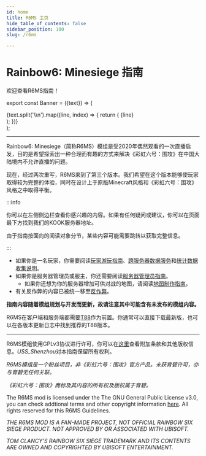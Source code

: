 ```yaml
---
id: home
title: R6MS 主页
hide_table_of_contents: false
sidebar_position: 100
slug: /r6ms

---
```


# Rainbow6: Minesiege 指南


欢迎查看R6MS指南！

export const Banner = ({text}) => (
  <div style={{
    backgroundColor: 'transparent',
    border: '3px solid #3399ff',
    borderRadius: '12px',
    padding: '22px',
    textAlign: 'center',
    color: '#3399ff',
    fontWeight: 'bold',
    fontSize: '32px',
  }}>
          {text.split('\\n').map((line, index) => {
        return (
          <React.Fragment key={index}>
            {line}
            <br />
          </React.Fragment>
        );
      })}
  </div>
);

<Banner text="准备好在TeaCon 2024中游玩预览版本，\n并获得L85A2 TeaCon2024独特涂装！" /><p></p>

---

Rainbow6: Minesiege（简称R6MS）模组是受2020年偶然观看的一次直播启发，目的是希望探索出一种合理而有趣的方式来解决《彩虹六号：围攻》在中国大陆境内不允许直播的问题。

现在，经过两次重写，R6MS来到了第三个版本。我们希望在这个版本能够使玩家取得较为完整的体验，同时在设计上于原版Minecraft风格和《彩虹六号：围攻》风格之中取得平衡。

:::info

你可以在左侧侧边栏查看你感兴趣的内容。如果有任何疑问或建议，你可以在页面最下方找到我们的KOOK服务器地址。

由于指南按面向的阅读对象分节，某些内容可能需要跳转以获取完整信息。

:::

- 如果你是一名玩家，你需要阅读[玩家游玩指南](r6ms/player)、[跨服务器数据服务](r6ms/cross_server)和[统计数据收集说明](r6ms/data_collect)。
- 如果你是服务器管理员或服主，你还需要阅读[服务器管理员指南](r6ms/op)。
    - 如果你还想为你的服务器增加可供对战的地图，请阅读[地图制作指南](r6ms/map)。
- 有关反作弊的内容已被统一移至[反作弊](r6ms/anti_cheat)。

**指南内容随着模组规划与开发而更新，故请注意其中可能含有未发布的模组内容。**

R6MS在客户端和服务端都需要[T88](https://www.curseforge.com/minecraft/mc-mods/t88)作为前置。你通常可以直接下载最新版，也可以在各版本更新日志中找到推荐的T88版本。

---

R6MS模组使用GPLv3协议进行许可，你可以在[这里](https://github.com/USS-Shenzhou/MC-R6mod)查看附加条款和其他版权信息。*USS_Shenzhou*对本指南保留所有权利。

*R6MS模组是一个粉丝项目，非《彩虹六号：围攻》官方产品。未获育碧许可，亦与育碧无任何关联。*

*《彩虹六号：围攻》商标及其内容的所有权及版权属于育碧。*

The R6MS mod is licensed under the The GNU General Public License v3.0, you can check addtional terms and other copyright information [here](https://github.com/USS-Shenzhou/MC-R6mod). All rights reserved for this R6MS Guidelines.

*THE R6MS MOD IS A FAN-MADE PROJECT, NOT OFFICIAL RAINBOW SIX SIEGE PRODUCT. NOT APPROVED BY OR ASSOCIATED WITH UBISOFT.*

*TOM CLANCY'S RAINBOW SIX SIEGE TRADEMARK AND ITS CONTENTS ARE OWNED AND COPYRIGHTED BY UBISOFT ENTERTAINMENT.*